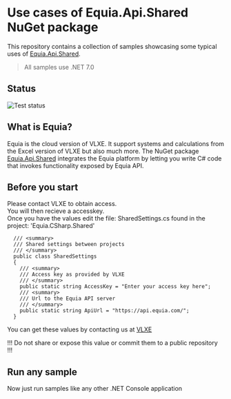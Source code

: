 # Use cases of Equia.Api.Shared NuGet package

This repository contains a collection of samples showcasing some typical uses of [Equia.Api.Shared](https://www.nuget.org/packages/Equia.Api.Shared).

> All samples use .NET 7.0

## Status
![Test status](https://github.com/vlxe/Equia.CSharp.Demo/actions/workflows/dotnet.yml/badge.svg)

## What is Equia?

Equia is the cloud version of VLXE. It support systems and calculations from the Excel version of VLXE but also much more.
The NuGet package [Equia.Api.Shared](https://www.nuget.org/packages/Equia.Api.Shared) integrates the Equia platform by letting you write C# code that invokes functionality exposed by Equia API.

## Before you start

Please contact VLXE to obtain access.  
You will then recieve a accesskey.  
Once you have the values edit the file: SharedSettings.cs found in the project: 'Equia.CSharp.Shared'    

```
  /// <summary>
  /// Shared settings between projects
  /// </summary>
  public class SharedSettings
  {
    /// <summary>
    /// Access key as provided by VLXE
    /// </summary>
    public static string AccessKey = "Enter your access key here";
    /// <summary>
    /// Url to the Equia API server
    /// </summary>
    public static string ApiUrl = "https://api.equia.com/";
  }
```

You can get these values by contacting us at [VLXE](https://vlxe.com/contact)

!!! Do not share or expose this value or commit them to a public repository !!!

## Run any sample

Now just run samples like any other .NET Console application
